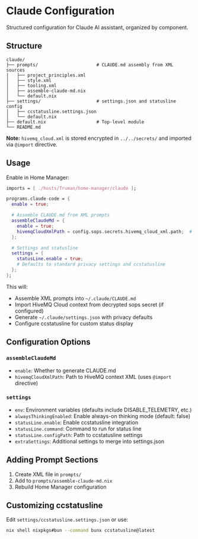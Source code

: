 # Claude Configuration

Structured configuration for Claude AI assistant, organized by component.

## Structure

```
claude/
├── prompts/                      # CLAUDE.md assembly from XML sources
│   ├── project_principles.xml
│   ├── style.xml
│   ├── tooling.xml
│   ├── assemble-claude-md.nix
│   └── default.nix
├── settings/                     # settings.json and statusline config
│   ├── ccstatusline.settings.json
│   └── default.nix
├── default.nix                   # Top-level module
└── README.md
```

**Note:** `hivemq_cloud.xml` is stored encrypted in `../../secrets/` and imported via `@import` directive.

## Usage

Enable in Home Manager:

```nix
imports = [ ./hosts/Truman/home-manager/claude ];

programs.claude-code = {
  enable = true;

  # Assemble CLAUDE.md from XML prompts
  assembleClaudeMd = {
    enable = true;
    hivemqCloudXmlPath = config.sops.secrets.hivemq_cloud_xml.path;  # Optional
  };

  # Settings and statusline
  settings = {
    statusLine.enable = true;
    # Defaults to standard privacy settings and ccstatusline
  };
};
```

This will:
- Assemble XML prompts into `~/.claude/CLAUDE.md`
- Import HiveMQ Cloud context from decrypted sops secret (if configured)
- Generate `~/.claude/settings.json` with privacy defaults
- Configure ccstatusline for custom status display

## Configuration Options

### `assembleClaudeMd`
- `enable`: Whether to generate CLAUDE.md
- `hivemqCloudXmlPath`: Path to HiveMQ context XML (uses `@import` directive)

### `settings`
- `env`: Environment variables (defaults include DISABLE_TELEMETRY, etc.)
- `alwaysThinkingEnabled`: Enable always-on thinking mode (default: false)
- `statusLine.enable`: Enable ccstatusline integration
- `statusLine.command`: Command to run for status line
- `statusLine.configPath`: Path to ccstatusline settings
- `extraSettings`: Additional settings to merge into settings.json

## Adding Prompt Sections

1. Create XML file in `prompts/`
2. Add to `prompts/assemble-claude-md.nix`
3. Rebuild Home Manager configuration

## Customizing ccstatusline

Edit `settings/ccstatusline.settings.json` or use:
```bash
nix shell nixpkgs#bun --command bunx ccstatusline@latest
```
